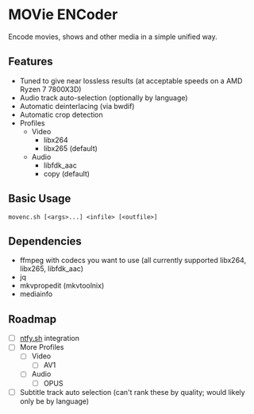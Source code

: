 # MOVie ENCoder

Encode movies, shows and other media in a simple unified way.

## Features
- Tuned to give near lossless results (at acceptable speeds on a AMD Ryzen 7 7800X3D)
- Audio track auto-selection (optionally by language)
- Automatic deinterlacing (via bwdif)
- Automatic crop detection
- Profiles
  - Video
    - libx264
    - libx265 (default)
  - Audio
    - libfdk_aac
    - copy (default)

## Basic Usage
```
movenc.sh [<args>...] <infile> [<outfile>]
```

## Dependencies
- ffmpeg with codecs you want to use (all currently supported libx264, libx265, libfdk_aac)
- jq
- mkvpropedit (mkvtoolnix)
- mediainfo

## Roadmap
- [ ] [ntfy.sh](https://ntfy.sh/) integration
- [ ] More Profiles
  - [ ] Video
    - [ ] AV1
  - [ ] Audio
    - [ ] OPUS
- [ ] Subtitle track auto selection (can't rank these by quality; would likely only be by language)
